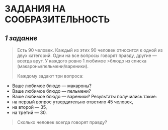 # ЗАДАНИЯ НА СООБРАЗИТЕЛЬНОСТЬ
## ***1 задание***
> Есть 90 человек. Каждый из этих 90 человек относится к одной из двух категорий. Одни на все вопросы говорят правду, другие — всегда врут. У каждого ровно 1 любимое      >блюдо из списка (макароны/пельмени/вареники). 
> 
>Каждому задают три вопроса:
+ Ваше любимое блюдо — макароны?
+ Ваше любимое блюдо — пельмени?
+ Ваше любимое блюдо — вареники?
Результаты получились такие:
+ на первый вопрос утвердительно ответило 45 человек,
+ на второй — 35,
+ на третий — 30.
> Сколько человек всегда говорят правду?

